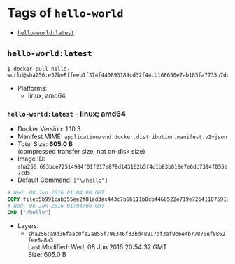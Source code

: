 <!-- THIS FILE IS GENERATED VIA '.template-helpers/generate-tag-details.pl' -->

# Tags of `hello-world`

-	[`hello-world:latest`](#hello-worldlatest)

## `hello-world:latest`

```console
$ docker pull hello-world@sha256:e52be8ffeeb1f374f440893189cd32f44cb166650e7ab185fa7735b7dc48d619
```

- Platforms:
  - linux; amd64

### `hello-world:latest` - linux; amd64

- Docker Version: 1.10.3
- Manifest MIME: `application/vnd.docker.distribution.manifest.v2+json`
- Total Size: **605.0 B**  
  (compressed transfer size, not on-disk size)
- Image ID: `sha256:693bce72514984f01f217e878d143162b5f4c1b83b018e7e6dc7394f055e7cd5`
- Default Command: `["\/hello"]`

```dockerfile
# Wed, 08 Jun 2016 01:04:08 GMT
COPY file:5b991cab355ee2f81ad3ac443c7b66111b0cb4468522e719e726411075919a65 in /
# Wed, 08 Jun 2016 01:04:08 GMT
CMD ["/hello"]
```

- Layers:
  - `sha256:a9d36faac0fe2a855f798346f33bd48917bf3af9b6e4b77870ef8862fee8a8a3`  
    Last Modified: Wed, 08 Jun 2016 20:54:32 GMT  
    Size: 605.0 B
